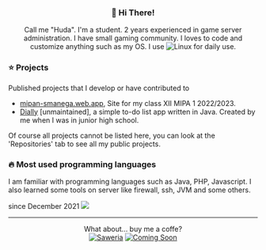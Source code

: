<div align="center">

  
  
### 👋 Hi There!
Call me "Huda". I'm a student. 2 years experienced in game server administration. I have small gaming community. I loves to code and customize anything such as my OS. I use 
![Linux](https://img.shields.io/badge/Linux-FCC624?style=for-the-badge&logo=linux&logoColor=black) for daily use.
</div>

### ⭐ Projects
Published projects that I develop or have contributed to 

- [mipan-smanega.web.app](https://mipan-smanega.web.app), Site for my class XII MIPA 1 2022/2023.
- [Dially](https://dially-id.web.app) [unmaintained], a simple to-do list app written in Java. Created by me when I was in junior high school.

Of course all projects cannot be listed here, you can look at the 'Repositories' tab to see all my public projects.

  
  
### 🔥 Most used programming languages 

I am familiar with programming languages ​​such as Java, PHP, Javascript. 
I also learned some tools on server like firewall, ssh, JVM and some others.


since December 2021
![](https://github-readme-stats.vercel.app/api/wakatime?username=khuirul_huda&layout=compact)

  <div align="center">
    
---
  What about... buy me a coffe?<br>
[![Saweria](https://img.shields.io/badge/SAWERIA.co-green?style=for-the-badge)](https://saweria.co/khuirulhuda)
[![Coming Soon](https://img.shields.io/badge/TRAKTEER.ID-green?style=for-the-badge)](https://trakteer.id/khuirul_huda/tip)

  </div>
